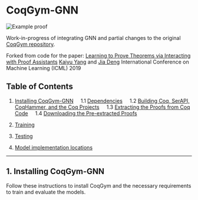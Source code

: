 # CoqGym-GNN

![Example proof](images/example_proof.jpg)

Work-in-progress of integrating GNN and partial changes to the original [CoqGym repository](https://github.com/princeton-vl/CoqGym).

Forked from code for the paper:
[Learning to Prove Theorems via Interacting with Proof Assistants](https://arxiv.org/abs/1905.09381)
[Kaiyu Yang](https://www.cs.princeton.edu/~kaiyuy/) and [Jia Deng](https://www.cs.princeton.edu/~jiadeng/)
International Conference on Machine Learning (ICML) 2019

## Table of Contents

1. [Installing CoqGym-GNN](#1-installing-coqgym-gnn)
    &nbsp; &nbsp;  1.1 [Dependencies](#11-dependencies)
    &nbsp; &nbsp;  1.2 [Building Coq, SerAPI, CoqHammer, and the Coq Projects](#12-building-coq-serapi-coqhammer-and-the-coq-projects)
    &nbsp; &nbsp;  1.3 [Extracting the Proofs from Coq Code](#13-extracting-the-proofs-from-coq-code-optional)
    &nbsp; &nbsp;  1.4 [Downloading the Pre-extracted Proofs](#14-downloading-the-pre-extracted-proofs-recommended)

2. [Training]()
3. [Testing]()
4. [Model implementation locations]()


---

## 1. Installing CoqGym-GNN

Follow these instructions to install CoqGym and the necessary requirements to train and evaluate the models.



<!--
Code for the paper:

[Learning to Prove Theorems via Interacting with Proof Assistants](https://arxiv.org/abs/1905.09381)
[Kaiyu Yang](https://www.cs.princeton.edu/~kaiyuy/) and [Jia Deng](https://www.cs.princeton.edu/~jiadeng/)
International Conference on Machine Learning (ICML) 2019

```bibtex
@inproceedings{yang2019coqgym,
  title={Learning to Prove Theorems via Interacting with Proof Assistants},
  author={Yang, Kaiyu and Deng, Jia},
  booktitle={International Conference on Machine Learning (ICML)},
  year={2019}
}
```

For potential bugs, please open an issue. For any other questions, please ask in [Discussions](https://github.com/princeton-vl/CoqGym/discussions).


## Table of Contents

1. [Installing CoqGym](#1-installing-coqgym)
    &nbsp; &nbsp;  1.1 [Dependencies](#11-dependencies)
    &nbsp; &nbsp;  1.2 [Building Coq, SerAPI, CoqHammer, and the Coq Projects](#12-building-coq-serapi-coqhammer-and-the-coq-projects)
    &nbsp; &nbsp;  1.3 [Extracting the Proofs from Coq Code](#13-extracting-the-proofs-from-coq-code-optional)
    &nbsp; &nbsp;  1.4 [Downloading the Pre-extracted Proofs](#14-downloading-the-pre-extracted-proofs-recommended)
2. [Using CoqGym in a Container](#2-using-coqgym-in-a-container)
    &nbsp; &nbsp;  2.1 [Dependencies](#21-dependencies)
    &nbsp; &nbsp;  2.2 [Downloading the Pre-built Container Image](#22-downloading-the-pre-built-container-image)
    &nbsp; &nbsp;  2.3 [Using the Container](#23-using-the-container)
    &nbsp; &nbsp;  2.4 [Building the Container by Yourself](#24-building-the-container-by-yourself)
3. [Data Format](#3-data-format)
    &nbsp; &nbsp;  3.1 [JSON Files](#31-json-files)
    &nbsp; &nbsp;  3.2 [LMDB File](#32-lmdb-file)
    &nbsp; &nbsp;  3.3 [Gloassary](#33-glossary)
4. [Data Utilities](#4-data-utilities)
    &nbsp; &nbsp;  4.1 [Interacting with CoqGym](#41-interacting-with-coqgym)
    &nbsp; &nbsp;  4.2 [Parsing Coq Terms](#42-parsing-coq-terms)
    &nbsp; &nbsp;  4.3 [Computing Dataset Statistics](#43-computing-dataset-statistics)
5. [The ASTactic Model](#5-the-astactic-model)
    &nbsp; &nbsp;  5.1 [Prerequisites](#51-prerequisites)
    &nbsp; &nbsp;  5.2 [Extracting Proof Steps](#52-extracting-proof-steps)
    &nbsp; &nbsp;  5.3 [Training](#53-training)
    &nbsp; &nbsp;  5.4 [Testing](#54-testing)
6. [Credits](#6-credits)
7. [Contributing](#7-contributing)


---

## 1. Installing CoqGym


Follow these steps to obtain the CoqGym dataset and build the environment for interacting with it.
Alternatively, you may also use CoqGym in a [container](#2-using-coqgym-in-a-container).


### 1.1 Dependencies

* [OPAM](https://opam.ocaml.org/)
* [Anaconda Python 3](https://www.anaconda.com/distribution/)
* [LMDB](https://symas.com/lmdb/)
* [Ruby](https://www.ruby-lang.org/en/)


### 1.2 Building Coq, SerAPI, CoqHammer, and the Coq Projects

1. Create an OPAM switch for OCaml 4.07.1+flambda: `opam switch create 4.07.1+flambda && eval $(opam env)`
1. Upgrade the installed OPAM packages (optional): `opam upgrade && eval $(opam env)`
1. Clone the repository: `git clone https://github.com/princeton-vl/CoqGym`
1. Install Coq, SerAPI and CoqHammer: `cd CoqGym && source install.sh`
1. Build the Coq projects (can take a while): `cd coq_projects && make && cd ..`
1. Create and activate the conda environment: `conda env create -f coq_gym.yml && conda activate coq_gym`

*Note*: [Coq](https://github.com/coq/coq), [SerAPI](https://github.com/ejgallego/coq-serapi), [CoqHammer](https://github.com/lukaszcz/coqhammer), and the Coq projects in [coq_projects](./coq_projects) directory are indendent software projects with their own code repositories, but please follow the instructions above to build the specific versions we need.

### 1.3 Extracting the Proofs from Coq Code (Optional)

We include the code for extracting CoqGym from Coq source code. However, it is not guaranteed to reproduce exactly the same data. The timeout and other miscellaneous errors during the data extraction may be machine-dependent. For example, a faster machine is likely to have fewer timeout errors and thus can extract more proofs.
For benchmark purpose, please download and use our pre-extracted version of CoqGym.

1. Check all Coq files and locate the proofs:
    For each `*.meta` file in `./coq_projects/`, run `python check_proofs.py --file /path/to/*.meta`
    Now you have generated a `*.json` file in `./data/` corresponding to each `*.meta` file. The `proofs` field of the JSON object is a list containing the proof names.

2. Extract the proofs:
    For each `*.meta` file and each proof, run:
    `python extract_proof.py --file /path/to/*.meta --proof $PROOF_NAME`
    `python extract_synthetic_proofs.py --file /path/to/*.meta --proof $PROOF_NAME`

3. Post-processing: `python postprocess.py`

*Caveat*: The steps above are computationally expensive. When we say "For each XXX, run `YYY`", the tasks are embarrassingly parallel, which means you can run them in parallel in any order. We do not provide the code for that because it depends on a particular HPC infrastructure.



### 1.4 Downloading the Pre-extracted Proofs (Recommended)

1. Download the CoqGym dataset [here](https://drive.google.com/drive/folders/149m_17VkYYkl0kdSB4AI8zodCuTmPaA6?usp=sharing)

2. Unzip the data and set the paths: `python unzip_data.py`

*Caveat*: The second step sets the absolute paths in the data. You have to re-do it whenever the absolote path of the `data/` directory changes (e.g. after moving the entire repo to another directory).

Now you are ready to interact with CoqGym! Run `python eval_env.py` to check if it terminates normally without raising an error.


---


## 2. Using CoqGym in a Container

As a less painful alternative to [installing CoqGym](#1-installing-coqgym) from scratch, we provide a pre-built Singularity container (There is also a 3rd-party [docker image](https://hub.docker.com/r/innochainver/coqgym) that may be useful).
Feel free to skip these steps if you have finished installing CoqGym.
Currently we do not support GPUs for the container, therefore you have to complete the installation steps manually if you want to train models on CoqGym using GPUs.


### 2.1 Dependencies

* [Singularity (a.k.a. Apptainer)](https://apptainer.org/)


### 2.2 Downloading the Pre-built Container Image

The container image can be downloaded [here](https://drive.google.com/drive/folders/13Rwa5no6W4MwSvdjRrENAdDCQqTWhcqy?usp=sharing).

### 2.3 Using the Container

1. Start a shell session inside the container: `singularity shell coq_gym.simg`
1. Run `source /.bashrc && cd /CoqGym && eval $(opam env) && conda activate coq_gym`

You are now ready to use CoqGym! Try `python eval_env.py` to see if it terminates normally without raising an error.
For further instructions about how to use a Singularity container, please consult the documentation of Singularity.


### 2.4 Building the Container by Yourself

We provide a [Singularity recipe](./Singularity) from which you can build the container by yourself.

1. You need to be on a Linux machine of which you have sudo privileges.
1. Download the dataset [here](https://drive.google.com/drive/folders/149m_17VkYYkl0kdSB4AI8zodCuTmPaA6?usp=sharing) and put the files in your `CoqGym/` directory.
1. Run `sudo singularity build coq_gym.simg Singularity` to build the container image `coq_gym.simg`


*Caveat*: If you run out of disk space when building the container, it may because your `/tmp` directory is not large enough. See https://sylabs.io/guides/3.0/user-guide/build_env.html#temporary-folders for a workaround.



---


## 3. Data Format

The dataset contains three parts:

* The `data` directory: `*.json` files corresponding to the `*.v` files in Coq source code, whose format is explained below. The `*.json` files contain all important information about the proofs: environment, local context, goals, tactics, proof trees, etc.

* The `sexp_cache` directory: A LMDB file that serves as an index for the S-expressions in `*.json` files. The `*.json` files contain keys for querying `sexp_cache`

* `projs_split.json`: A JSON object containing the training/validation/testing split

### 3.1 JSON Files

Each `*.json` file in `data/` corresponds to a Coq source file `*.v` in `coq_projects/`. For example, `data/StructTact/Assoc.json` corresponds to [coq_projects/StructTact/Assoc.v](https://github.com/princeton-vl/CoqGym/blob/master/coq_projects/StructTact/Assoc.v).

The format of the JSON files is described below.
The hash codes are used as keys to query the LMDB `sexp_cache`.
Consult the [glossary](#33-glossary) for the terminology.
```
{
    'filename': 'Assoc.v',            # the path of the Coq source file relative to the root directory of the Coq project
    'coq_project': 'StructTact',      # the name of the Coq project
    'vernac_cmds': [                  # a list of Coq commands [6] in the source file
        ['Cd "$COQGYM_ROOT/coq_projects/StructTact".', 'VernacChdir',  '3701e61f37b72b3e61788fce6317466b7bb92b55'],     # [raw command, command type, command AST (in hash code)]
        ['Arguments a_equiv {_} {_} _ _ _.', 'VernacArguments', '6777d3c472595dae20427d0892ad03d38f70fde9'],
        ...
        ['Arguments a_equiv {_} {_} _ _ _.', 'VernacArguments', '6777d3c472595dae20427d0892ad03d38f70fde9'],
    ],
   'num_extra_cmds': 107,             # the code in the original Coq file starts at vernac_cmds[num_extra_cmds]
   'proofs': [                        # a list of human-written proofs
       ...
    ],
    'synthetic_proofs': [             # a list of synthetic proofs
       ...
    ],
}
```


The format for a proof is as follows, taking the [`get_set_same`](https://github.com/princeton-vl/CoqGym/tree/master/coq_projects/StructTact/Assoc.v#L47) in `coq_projects/StructTact/Assoc.v` as an example.


```
{
    'name': get_set_same,             # the name of the theorem
    'line_nb': 118,                   # the theorem is defined in $file_data['vernac_cmds'][$line_nb]

    'env_delta': {                          # the global environment relative to the previous proof in the same file
        'add' : {                           # entries that should be added to the environment
            'constants' : [
                {
                    'physical_path': 'coq/theories/Arith/PeanoNat.vo:Nat.mul_wd',       # the unique identifier
                    'short_ident': 'PeanoNat.Nat.mul_wd',                               # the short identifier
                    'qualid': 'Coq.Arith.PeanoNat.Nat.mul_wd',             # the qualified identifier [1]
                    'type': '@Morphisms.Proper (forall (_ : nat) (_ : nat), nat) (@Morphisms.respectful nat (forall _ : nat, nat) (@eq nat) (@Morphisms.respectful nat nat (@eq nat) (@eq nat))) Nat.mul',    # the type [7] of the constant
                    'sort': 'Prop',                                        # the sort [2] of the constant (the type of its type) [2]
                    'opaque': False,                                       # whether the constant is opaque or transparent [3]
                    'sexp': '333b2895c8e62d21856476bf89fa9681c9058bb9'     # the S-expression [4] of the constant produced by SerAPI
            },
            ...
            ],
            'inductives' : [
                {
                    'physical_path' : 'coq/theories/Init/Wf.vo:Acc',
                    'blocks': [           # a list of blocks in a mutual inductive definition [5]. For regular inductive definitions (most cases), the list has length 1
                        {
                            'short_ident': 'Acc',
                            'qualid': 'Coq.Init.Wf.Acc',
                            'constructors': [
                                ['Acc_intro', 'forall (A : Type) (R : forall (_ : A) (_ : A), Prop) (x : A) (_ : forall (y : A) (_ : R y x), _UNBOUND_REL_6 A R y), _UNBOUND_REL_5 A R x'],      # [constructor name, constructor type]
                                ...
                            ]
                        }
                    ],
                    'is_record': False,
                    'sexp': '31537cb98179ad7d2de0dd2cc783b4672b34b25b'
            }
            ...

            ],
        },
        'subtract' : {                      # entries that should be removed from the environment
            'constants' : [],
            'inductives' : [],
        },
    },

    'steps': [                        # a list of proof steps
        {
            'command': ['induction l; intros; simpl; repeat (break_match; simpl); subst; congruence.', 'VernacExtend', 'f6d2cb314d72d23562e5f2ef2657bd2589d44794'],        # (raw command, command type, command AST (in hash code)) the Coq command (usually a tactic but also includes other commands such as +, -, *, etc.)
            'goal_ids': {             # the IDs of the goals in the current proof step
                'fg': [27],           # focused goals
                'bg': [] .            # unfocused goals
            }
        }
        ...
    ],

    'goals' {                         # the goals
        27': {                        # $goal_id -> goal
                 'id': 27,            # the goal ID
                 'type': 'forall (k : K) (v : V) (l : list (prod K V)), @eq (option V) (assoc (assoc_set l k v) k) (@Some V v)',      # the type (logical statement) of the goal
                 'hypotheses': [      # the local context, a list of local premises
                     {'idents': ['K', 'V'], 'term': [], 'type': 'Type', 'sexp': 'cd1531c49fce6657997962b5375a3ef0a59db34a'}       # {'idents': [a list of identifiers of the premises (usually of length one)], 'term': [a list of Coq terms (usually empty)], 'type': the type (logical statement) of the premise}
                     {'idents': ['K_eq_dec'], 'term': [], 'type': "forall k k' : K, sumbool (@eq K k k') (not (@eq K k k'))", 'sexp': '5f5f5bcf9e10621f8c0c4642c0eba3ff36cbfff8'},
                 ],
             }
    },

    'proof_tree' : {                  # the proof tree
        'goal_id': 27, 'children': []
    },
}
```

### 3.2 LMDB File

`sexp_cache` is a LMDB mapping hash codes in `*.json` files to their corresponding S-expressions. Below is a code snippet in Python for accessing them.
```Python
from utils import SexpCache
sexp_cache = SexpCache('sexp_cache')
print(sexp_cache['333b2895c8e62d21856476bf89fa9681c9058bb9'])
```

### 3.3 Glossary

1. [qualified identifier](https://coq.inria.fr/distrib/current/refman/language/gallina-specification-language.html#qualified-identifiers-and-simple-identifiers)
2. [sort](https://coq.inria.fr/distrib/current/refman/language/gallina-specification-language.html#sorts)
3. [opaque, transparent](https://coq.inria.fr/distrib/current/refman/language/gallina-specification-language.html#sorts)
4. [S-expression](https://en.wikipedia.org/wiki/S-expression)
5. [inductive definition, mutual inductive definition](https://coq.inria.fr/distrib/current/refman/language/gallina-specification-language.html#mutually-defined-inductive-types)
6. [Coq (vernac) command](https://coq.inria.fr/distrib/current/refman/language/gallina-specification-language.html#mutually-defined-inductive-types)
7. [type](https://coq.inria.fr/distrib/current/refman/language/gallina-specification-language.html#types)



---


## 4. Data Utilities

We include some tools for interacting with CoqGym, but they are NOT a part of the dataset.
You may implement your own tools for similar purposes.


### 4.1 Interacting with CoqGym

`eval_env.py` enables the interaction with the proofs in CoqGym.
See [ASTactic/agent.py](ASTactic/agent.py) for examples.


### 4.2 Parsing Coq Terms

* `gallina.py`: a parser the S-expressions of Coq terms.
It may be useful for learning the embeddings of the term ASTs.

* `utils.py`: functions for iterating through all proofs or Coq files in the dataset.


### 4.3 Computing Dataset Statistics

* `stats/count_human_proofs.py`: count the number of human-written proofs in CoqGym.

* `stats/count_synthetic_proofs.py`: count the number of synthetic-written proofs in CoqGym.

* `stats/proofs.py`: compute some statistics of the proofs.


---


## 5. The ASTactic Model

![ASTactic](/images/astactic.jpg)

Here we describe how to train and test the ASTactic model on CoqGym.
The following content is NOT a part of the CoqGym dataset, and therefore you do not need it if you only want to access the data.

### 5.1 Prerequisites

* Make sure CoqGym has been properly installed and configured. The `coq_gym` conda environment is activated, the OPAM switch is on `4.07.1+flambda`.
* Automated theorem provers: [Vampire](https://vprover.github.io), [CVC4](http://cvc4.cs.stanford.edu/), [Eprover](http://www.eprover.org), and [Z3](https://github.com/Z3Prover/z3). Install all of them and make sure they are accessible in PATH, otherwise you may see a performance degradation of the hammer baseline.
* [PyTorch](https://pytorch.org/): Install the correct version for your hardware in the conda environment `coq_gym`.
* The instructions below assume that you are in the [ASTactic](./ASTactic/) directory.



### 5.2 Extracting Proof Steps

The ASTactic model is trained on individual proof steps, rather than entire proofs.
After obtaining the CoqGym dataset, run `python extract_proof_steps.py`. This can take a while and requires a lot of memory. To help with this, we have provided an alternative script `multiprocess_extract.py` which executes the proof step extraction as a series of manageable batch jobs.


The extracted proof steps are in `proof_steps/`. You can double-check the number of proof steps to make sure everything works as expected:

Directory |  # files
------------ | -------------
proof_steps/train | 121,644
proof_steps/valid | 68,180


### 5.3 Training

To train on the proof steps in training + validation set: `python main.py --no_validation --exp_id astactic`
The "astactic" above is an experiment ID, and you may change it to other IDs. Model checkpoints will be saved to `runs/astactic/checkpoints/`. See `options.py` for command line options.

A pre-trained model can be downloaded [here](https://drive.google.com/drive/folders/1AzLaEpoGS3BPMUz9Bl63MHAFRqlF4CtH?usp=sharing).


### 5.4 Testing

Assuming you want to test the model checkpoint `runs/astactic/checkpoints/model_003.pth` on the proof `get_set_same` in `../data/StructTact/Assoc.json`:

* Testing ASTactic:
    `python evaluate.py ours ours-TEST --path runs/astactic/checkpoints/model_003.pth --file ../data/StructTact/Assoc.json --proof "get_set_same"`

* Testing an automated tactic X (may be "auto", "trivial", "easy", "intuition", or "hammer"):
    `python -u evaluate.py X X-TEST --file ../data/StructTact/Assoc.json --proof "get_set_same"`

* Testing ASTactic+X:
    `python -u evaluate.py ours+X ours+X-TEST --path runs/astactic/checkpoints/model_003.pth --file ../data/StructTact/Assoc.json --proof "get_set_same"`


*Caveat*: Testing is computationally expensive, but the workloads are embarrassingly parallel, which means you can run them in parallel in any order. We do not provide the code for that because it depends on a particular HPC infrastructure.


## 6. Credits

* The code is formatted using [![Code style: black](https://img.shields.io/badge/code%20style-black-000000.svg)](https://github.com/psf/black).
* This repo includes the codebase of [Coq](https://github.com/coq/coq), [SerAPI](https://github.com/ejgallego/coq-serapi), [CoqHammer](https://github.com/lukaszcz/coqhammer), and the Coq projects in [coq_projects](./coq_projects).

## 7. Contributing

We welcome and appreciate contributions from the community. For bug fixes and relatively minor changes (such as comments, typos, etc.), feel free to submit a pull request directly. For anything beyond, please first post in [Discussions](https://github.com/princeton-vl/CoqGym/discussions) before implementing. -->
